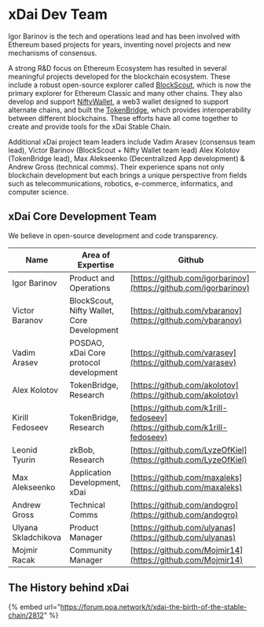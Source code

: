 # xDai Dev Team

Igor Barinov is the tech and operations lead and has been involved with Ethereum based projects for years, inventing novel projects and new mechanisms of consensus.

A strong R\&D focus on Ethereum Ecosystem has resulted in several meaningful projects developed for the blockchain ecosystem. These include a robust open-source explorer called [BlockScout](https://blockscout.com/xdai/mainnet), which is now the primary explorer for Ethereum Classic and many other chains. They also develop and support [NiftyWallet](https://www.poa.network/for-users/nifty-wallet), a web3 wallet designed to support alternate chains, and built the [TokenBridge](https://docs.tokenbridge.net), which provides interoperability between different blockchains. These efforts have all come together to create and provide tools for the xDai Stable Chain.

Additional xDai project team leaders include Vadim Arasev (consensus team lead), Victor Barinov (BlockScout + Nifty Wallet team lead) Alex Kolotov (TokenBridge lead), Max Alekseenko (Decentralized App development) & Andrew Gross (technical comms). Their experience spans not only blockchain development but each brings a unique perspective from fields such as telecommunications, robotics, e-commerce, informatics, and computer science.

## xDai Core Development Team

We believe in open-source development and code transparency.

| Name                | Area of Expertise                          | Github                                                                   |
| ------------------- | ------------------------------------------ | ------------------------------------------------------------------------ |
| Igor Barinov        | Product and Operations                     | [https://github.com/igorbarinov](https://github.com/igorbarinov)         |
| Victor Baranov      | BlockScout, Nifty Wallet, Core Development | [https://github.com/vbaranov](https://github.com/vbaranov)               |
| Vadim Arasev        | POSDAO, xDai Core protocol development     | [https://github.com/varasev](https://github.com/varasev)                 |
| Alex Kolotov        | TokenBridge, Research                      | [https://github.com/akolotov](https://github.com/akolotov)               |
| Kirill Fedoseev     | TokenBridge, Research                      | [https://github.com/k1rill-fedoseev](https://github.com/k1rill-fedoseev) |
| Leonid Tyurin       | zkBob, Research                            | [https://github.com/LyzeOfKiel](https://github.com/LyzeOfKiel)           |
| Max Alekseenko      | Application Development, xDai              | [https://github.com/maxaleks](https://github.com/maxaleks)               |
| Andrew Gross        | Technical Comms                            | [https://github.com/andogro](https://github.com/andogro)                 |
| Ulyana Skladchikova | Product Manager                            | [https://github.com/ulyanas](https://github.com/ulyanas)                 |
| Mojmir Racak        | Community Manager                          | [https://github.com/Mojmir14](https://github.com/Mojmir14)               |

## The History behind xDai

{% embed url="https://forum.poa.network/t/xdai-the-birth-of-the-stable-chain/2812" %}
